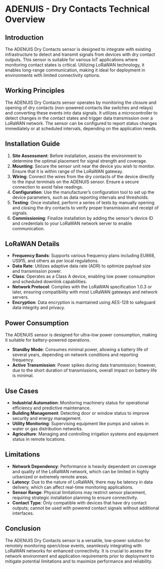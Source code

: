 # ADENUIS - Dry Contacts Technical Overview

## Introduction
The ADENUIS Dry Contacts sensor is designed to integrate with existing infrastructure to detect and transmit signals from devices with dry contact outputs. This sensor is suitable for various IoT applications where monitoring contact states is critical. Utilizing LoRaWAN technology, it enables long-range communication, making it ideal for deployment in environments with limited connectivity options.

## Working Principles
The ADENUIS Dry Contacts sensor operates by monitoring the closure and opening of dry contacts (non-powered contacts like switches and relays) and converting these events into data signals. It utilizes a microcontroller to detect changes in the contact states and trigger data transmission over a LoRaWAN network. The sensor can be configured to report status changes immediately or at scheduled intervals, depending on the application needs.

## Installation Guide
1. **Site Assessment**: Before installation, assess the environment to determine the optimal placement for signal strength and coverage.
2. **Mounting**: Secure the sensor unit near the device you wish to monitor. Ensure that it is within range of the LoRaWAN gateway.
3. **Wiring**: Connect the wires from the dry contacts of the device directly to the input terminals on the ADENUIS sensor. Ensure a secure connection to avoid false readings.
4. **Configuration**: Use the manufacturer’s configuration tool to set up the device parameters, such as data reporting intervals and thresholds.
5. **Testing**: Once installed, perform a series of tests by manually opening and closing the dry contacts to verify proper transmission and receipt of signals.
6. **Commissioning**: Finalize installation by adding the sensor's device ID and credentials to your LoRaWAN network server to enable communication.

## LoRaWAN Details
- **Frequency Bands**: Supports various frequency plans including EU868, US915, and others as per local regulations.
- **Data Rate**: Utilizes adaptive data rate (ADR) to optimize payload size and transmission power.
- **Class**: Operates as a Class A device, enabling low power consumption and scheduled downlink capabilities.
- **Network Protocol**: Complies with the LoRaWAN specification 1.0.3 or later, ensuring compatibility with most LoRaWAN gateways and network servers.
- **Encryption**: Data encryption is maintained using AES-128 to safeguard data integrity and privacy.

## Power Consumption
The ADENUIS sensor is designed for ultra-low power consumption, making it suitable for battery-powered operations.
- **Standby Mode**: Consumes minimal power, allowing a battery life of several years, depending on network conditions and reporting frequency.
- **Active Transmission**: Power spikes during data transmission; however, due to the short duration of transmissions, overall impact on battery life is minimal.

## Use Cases
- **Industrial Automation**: Monitoring machinery status for operational efficiency and predictive maintenance.
- **Building Management**: Detecting door or window status to improve security and energy management.
- **Utility Monitoring**: Supervising equipment like pumps and valves in water or gas distribution networks.
- **Agriculture**: Managing and controlling irrigation systems and equipment status in remote locations.

## Limitations
- **Network Dependency**: Performance is heavily dependent on coverage and quality of the LoRaWAN network, which can be limited in highly urbanized or extremely remote areas.
- **Latency**: Due to the nature of LoRaWAN, there may be latency in data delivery, which can affect real-time monitoring applications.
- **Sensor Range**: Physical limitations may restrict sensor placement, requiring strategic installation planning to ensure connectivity.
- **Contact Type**: Only compatible with devices that have dry contact outputs; cannot be used with powered contact signals without additional interfaces.

## Conclusion
The ADENUIS Dry Contacts sensor is a versatile, low-power solution for remotely monitoring open/close events, seamlessly integrating with LoRaWAN networks for enhanced connectivity. It is crucial to assess the network environment and application requirements prior to deployment to mitigate potential limitations and to maximize performance and reliability.